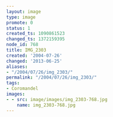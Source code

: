 ```yaml
---
layout: image
type: image
promote: 0
status: 1
created_ts: 1090861523
changed_ts: 1372159395
node_id: 768
title: IMG_2303
created: '2004-07-26'
changed: '2013-06-25'
aliases:
- "/2004/07/26/img_2303/"
permalink: "/2004/07/26/img_2303/"
tags:
- Coromandel
images:
- - src: image/images/img_2303-768.jpg
    name: img_2303-768.jpg
---
```



